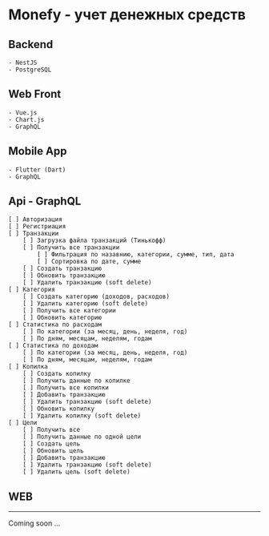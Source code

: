 # Monefy - учет денежных средств

## Backend

    - NestJS
    - PostgreSQL

## Web Front

    - Vue.js
    - Chart.js
    - GraphQL

## Mobile App

    - Flutter (Dart)
    - GraphQL

## Api - GraphQL

    [ ] Авторизация
    [ ] Регистриация
    [ ] Транзакции
        [ ] Загрузка файла транзакций (Тинькофф)
        [ ] Получить все транзакции
            [ ] Фильтрация по назавнию, категории, сумме, тип, дата
            [ ] Сортировка по дате, сумме
        [ ] Создать транзакцию
        [ ] Обновить транзакцию
        [ ] Удалить транзакцию (soft delete)
    [ ] Категория
        [ ] Создать категорию (доходов, расходов)
        [ ] Удалить категорию (soft delete)
        [ ] Получить все категории
        [ ] Обновить категорию
    [ ] Статистика по расходам
        [ ] По категории (за месяц, день, неделя, год)
        [ ] По дням, месяцам, неделям, годам
    [ ] Статистика по доходам
        [ ] По категории (за месяц, день, неделя, год)
        [ ] По дням, месяцам, неделям, годам
    [ ] Копилка
        [ ] Создать копилку
        [ ] Получить данные по копилке
        [ ] Получить все копилки
        [ ] Добавить транзакцию
        [ ] Удалить транзакцию (soft delete)
        [ ] Обновить копилку
        [ ] Удалить копилку (soft delete)
    [ ] Цели
        [ ] Получить все
        [ ] Получить данные по одной цели
        [ ] Создать цель
        [ ] Обновить цель
        [ ] Добавить транзакцию
        [ ] Удалить транзакцию (soft delete)
        [ ] Удалить цель (soft delete)

## WEB

---

Coming soon ...
